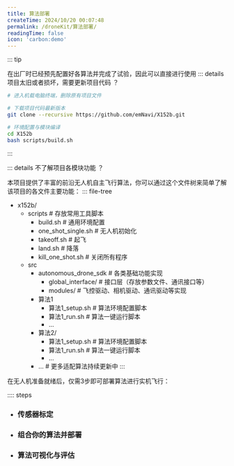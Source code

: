 ```yaml
---
title: 算法部署
createTime: 2024/10/20 00:07:48
permalink: /droneKit/算法部署/
readingTime: false
icon: 'carbon:demo'
---
```


::: tip

在出厂时已经预先配置好各算法并完成了试验，因此可以直接进行使用
::: details 项目太旧或者损坏，需要更新项目代码 ？

```bash
# 进入机载电脑终端，删除原有项目文件

# 下载项目代码最新版本
git clone --recursive https://github.com/emNavi/X152b.git

# 环境配置与模块编译
cd X152b
bash scripts/build.sh
```
:::

::: details 不了解项目各模块功能 ？

本项目提供了丰富的前沿无人机自主飞行算法，你可以通过这个文件树来简单了解该项目的各文件主要功能：
::: file-tree

- x152b/
  - scripts  \# 存放常用工具脚本
    - build.sh \# 通用环境配置
    - one_shot_single.sh \# 无人机初始化
    - takeoff.sh \# 起飞
    - land.sh \# 降落
    - kill_one_shot.sh \# 关闭所有程序
  - src
    - autonomous_drone_sdk \# 各类基础功能实现
        - global_interface/ \# 接口层（存放参数文件、通讯接口等）
        - modules/ \# 飞控驱动、相机驱动、通讯驱动等实现
    - 算法1
        - 算法1_setup.sh \# 算法环境配置脚本
        - 算法1_run.sh \# 算法一键运行脚本
        - ...
    - 算法2/
        - 算法1_setup.sh \# 算法环境配置脚本
        - 算法1_run.sh \# 算法一键运行脚本
        - ...
    - ... \# 更多适配算法持续更新中
:::


在无人机准备就绪后，仅需3步即可部署算法进行实机飞行：

:::: steps

- ### 传感器标定
  <LinkCard icon="twemoji:astonished-face" title="传感器标定" href="/droneKit/传感器问题排查/传感器标定/" > </LinkCard>
- ### 组合你的算法并部署
  <LinkCard icon="twemoji:astonished-face" title="组合你的算法并部署" href="/droneKit/组合你的算法并部署/">  </LinkCard>
- ### 算法可视化与评估
  <LinkCard icon="twemoji:astonished-face" title="算法可视化与评估" href="/droneKit/算法可视化与评估/">  </LinkCard>

